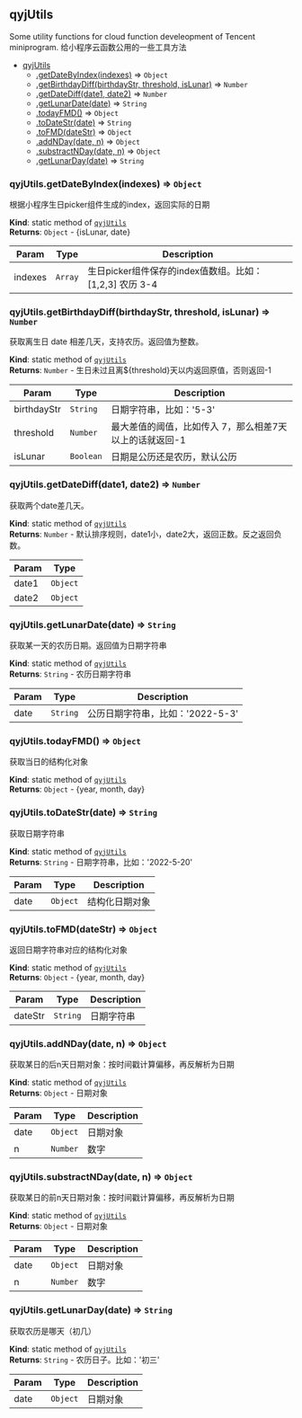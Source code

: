 ## qyjUtils
Some utility functions for cloud function develeopment of Tencent miniprogram.
给小程序云函数公用的一些工具方法

* [qyjUtils](#module_qyjUtils)
    * [.getDateByIndex(indexes)](#module_qyjUtils.getDateByIndex) ⇒ <code>Object</code>
    * [.getBirthdayDiff(birthdayStr, threshold, isLunar)](#module_qyjUtils.getBirthdayDiff) ⇒ <code>Number</code>
    * [.getDateDiff(date1, date2)](#module_qyjUtils.getDateDiff) ⇒ <code>Number</code>
    * [.getLunarDate(date)](#module_qyjUtils.getLunarDate) ⇒ <code>String</code>
    * [.todayFMD()](#module_qyjUtils.todayFMD) ⇒ <code>Object</code>
    * [.toDateStr(date)](#module_qyjUtils.toDateStr) ⇒ <code>String</code>
    * [.toFMD(dateStr)](#module_qyjUtils.toFMD) ⇒ <code>Object</code>
    * [.addNDay(date, n)](#module_qyjUtils.addNDay) ⇒ <code>Object</code>
    * [.substractNDay(date, n)](#module_qyjUtils.substractNDay) ⇒ <code>Object</code>
    * [.getLunarDay(date)](#module_qyjUtils.getLunarDay) ⇒ <code>String</code>

<a name="module_qyjUtils.getDateByIndex"></a>

### qyjUtils.getDateByIndex(indexes) ⇒ <code>Object</code>
根据小程序生日picker组件生成的index，返回实际的日期

**Kind**: static method of [<code>qyjUtils</code>](#module_qyjUtils)  
**Returns**: <code>Object</code> - {isLunar, date}  

| Param | Type | Description |
| --- | --- | --- |
| indexes | <code>Array</code> | 生日picker组件保存的index值数组。比如：[1,2,3] 农历 3-4 |

<a name="module_qyjUtils.getBirthdayDiff"></a>

### qyjUtils.getBirthdayDiff(birthdayStr, threshold, isLunar) ⇒ <code>Number</code>
获取离生日 date 相差几天，支持农历。返回值为整数。

**Kind**: static method of [<code>qyjUtils</code>](#module_qyjUtils)  
**Returns**: <code>Number</code> - 生日未过且离${threshold}天以内返回原值，否则返回-1  

| Param | Type | Description |
| --- | --- | --- |
| birthdayStr | <code>String</code> | 日期字符串，比如：'5-3' |
| threshold | <code>Number</code> | 最大差值的阈值，比如传入 7，那么相差7天以上的话就返回-1 |
| isLunar | <code>Boolean</code> | 日期是公历还是农历，默认公历 |

<a name="module_qyjUtils.getDateDiff"></a>

### qyjUtils.getDateDiff(date1, date2) ⇒ <code>Number</code>
获取两个date差几天。

**Kind**: static method of [<code>qyjUtils</code>](#module_qyjUtils)  
**Returns**: <code>Number</code> - 默认排序规则，date1小，date2大，返回正数。反之返回负数。  

| Param | Type |
| --- | --- |
| date1 | <code>Object</code> | 
| date2 | <code>Object</code> | 

<a name="module_qyjUtils.getLunarDate"></a>

### qyjUtils.getLunarDate(date) ⇒ <code>String</code>
获取某一天的农历日期。返回值为日期字符串

**Kind**: static method of [<code>qyjUtils</code>](#module_qyjUtils)  
**Returns**: <code>String</code> - 农历日期字符串  

| Param | Type | Description |
| --- | --- | --- |
| date | <code>String</code> | 公历日期字符串，比如：'2022-5-3' |

<a name="module_qyjUtils.todayFMD"></a>

### qyjUtils.todayFMD() ⇒ <code>Object</code>
获取当日的结构化对象

**Kind**: static method of [<code>qyjUtils</code>](#module_qyjUtils)  
**Returns**: <code>Object</code> - {year, month, day}  
<a name="module_qyjUtils.toDateStr"></a>

### qyjUtils.toDateStr(date) ⇒ <code>String</code>
获取日期字符串

**Kind**: static method of [<code>qyjUtils</code>](#module_qyjUtils)  
**Returns**: <code>String</code> - 日期字符串，比如：'2022-5-20'  

| Param | Type | Description |
| --- | --- | --- |
| date | <code>Object</code> | 结构化日期对象 |

<a name="module_qyjUtils.toFMD"></a>

### qyjUtils.toFMD(dateStr) ⇒ <code>Object</code>
返回日期字符串对应的结构化对象

**Kind**: static method of [<code>qyjUtils</code>](#module_qyjUtils)  
**Returns**: <code>Object</code> - {year, month, day}  

| Param | Type | Description |
| --- | --- | --- |
| dateStr | <code>String</code> | 日期字符串 |

<a name="module_qyjUtils.addNDay"></a>

### qyjUtils.addNDay(date, n) ⇒ <code>Object</code>
获取某日的后n天日期对象：按时间戳计算偏移，再反解析为日期

**Kind**: static method of [<code>qyjUtils</code>](#module_qyjUtils)  
**Returns**: <code>Object</code> - 日期对象  

| Param | Type | Description |
| --- | --- | --- |
| date | <code>Object</code> | 日期对象 |
| n | <code>Number</code> | 数字 |

<a name="module_qyjUtils.substractNDay"></a>

### qyjUtils.substractNDay(date, n) ⇒ <code>Object</code>
获取某日的前n天日期对象：按时间戳计算偏移，再反解析为日期

**Kind**: static method of [<code>qyjUtils</code>](#module_qyjUtils)  
**Returns**: <code>Object</code> - 日期对象  

| Param | Type | Description |
| --- | --- | --- |
| date | <code>Object</code> | 日期对象 |
| n | <code>Number</code> | 数字 |

<a name="module_qyjUtils.getLunarDay"></a>

### qyjUtils.getLunarDay(date) ⇒ <code>String</code>
获取农历是哪天（初几）

**Kind**: static method of [<code>qyjUtils</code>](#module_qyjUtils)  
**Returns**: <code>String</code> - 农历日子。比如：'初三'  

| Param | Type | Description |
| --- | --- | --- |
| date | <code>Object</code> | 日期对象 |